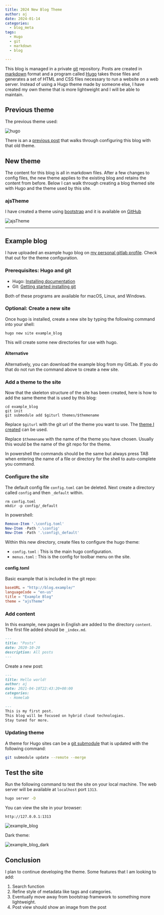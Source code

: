 ```yaml
---
title: 2024 New Blog Theme
author: aj
date: 2024-01-14
categories:
  - blog_meta
tags:
  - Hugo
  - git
  - markdown
  - blog

---
```


This blog is managed in a private [git][1] repository. Posts are created in [markdown][2] format and a program called [Hugo][3] takes those files and generates a set of HTML and CSS files necessary to run a website on a web server. Instead of using a Hugo theme made by someone else, I have created my own theme that is more lightweight and I will be able to maintain.


## Previous theme

The previous theme used:

![hugo](/images/hugo.png)

There is an a [previous post][6] that walks through configuring this blog with that old theme.

## New theme

The content for this blog is all in markdown files. After a few changes to config files, the new theme applies to the existing blog and retains the content from before. Below I can walk through creating a blog themed site with Hugo and the theme used by this site.

### ajsTheme

I have created a theme using [bootstrap][7] and it is available on [GitHub][8]

![ajsTheme](/images/ajsThemeDark.png)

---

## Example blog

I have uploaded an example hugo blog on [my personal gitlab profile][4]. Check that out for the theme configuration.

### Prerequisites: Hugo and git

* Hugo: [Installing documentation](https://gohugo.io/getting-started/installing/)
* Git: [Getting started installing git](https://git-scm.com/book/en/v2/Getting-Started-Installing-Git)

Both of these programs are available for macOS, Linux, and Windows.

### Optional: Create a new site

Once hugo is installed, create a new site by typing the following command into your shell:

```shell
hugo new site example_blog
```

This will create some new directories for use with hugo.

#### Alternative

Alternatively, you can download the example blog from my GitLab. If you do that do not run the command above to create a new site.

### Add a theme to the site

Now that the skeleton structure of the site has been created, here is how to add the same theme that is used by this blog:

```shell
cd example_blog
git init
git submodule add $giturl themes/$themename
```

Replace `$giturl` with the git url of the theme you want to use. The [theme I created][8] can be used.

Replace `$themename` with the name of the theme you have chosen. Usually this would be the name of the git repo for the theme.

In powershell the commands should be the same but always press <key>TAB</key> when entering the name of a file or directory for the shell to auto-complete you command.

### Configure the site

The default config file `config.toml` can be deleted. Next create a directory called `config` and then `_default` within.

```shell
rm config.toml
mkdir -p config/_default
```

In powershell:

```powershell
Remove-Item '.\config.toml'
New-Item -Path '.\config'
New-Item -Path '.\config\_default'
```

Within this new directory, create files to configure the hugo theme:

* `config.toml` : This is the main hugo configuration.
* `menus.toml` : This is the config for toolbar menu on the site.

#### config.toml

Basic example that is included in the git repo:

```toml
baseURL = "http://blog.example/"
languageCode = "en-us"
title = "Example Blog"
theme = "ajsTheme"
```

### Add content

In this example, new pages in English are added to the directory `content`. The first file added should be `_index.md`.

```content/posts/_index.md
---
title: "Posts"
date: 2020-10-20
description: All posts
---
```

Create a new post:

```content/posts/hello-world.md
---
title: Hello world!
author: aj
date: 2021-04-10T22:43:20+00:00
categories:
  - Homelab

---
This is my first post.
This blog will be focused on hybrid cloud technologies.
Stay tuned for more.
```

### Updating theme

A theme for Hugo sites can be a [git submodule][5] that is updated with the following command:

```bash
git submodule update --remote --merge
```

## Test the site

Run the following command to test the site on your local machine. The web server will be available at `localhost` port `1313`.

```bash
hugo server -D
```

You can view the site in your browser:

`http://127.0.0.1:1313`

![example_blog](/images/example_blog_light_20240108.png)

Dark theme:

![example_blog_dark](/images/example_blog_dark_20240108.png)

## Conclusion

I plan to continue developing the theme. Some features that I am looking to add:

1. Search function
2. Refine style of metadata like tags and categories.
3. Eventually move away from bootstrap framework to something more lightweight.
4. Post view should show an image from the post

 [1]: https://www.git-scm.com/book/en/v2/Getting-Started-What-is-Git%3F
 [2]: https://www.markdownguide.org/
 [3]: https://gohugo.io/
 [4]: https://gitlab.com/acaylor/example_blog
 [5]: https://git-scm.com/book/en/v2/Git-Tools-Submodules
 [6]: /posts/building-this-blog/
 [7]: https://getbootstrap.com/
 [8]: https://github.com/acaylor/ajsTheme
